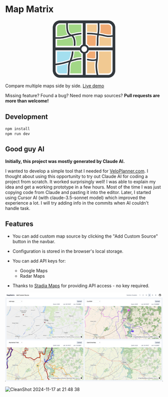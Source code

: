 # Map Matrix

<p align="center">
  <img src="https://github.com/veloplanner/map-matrix/blob/main/public/logo_full.png" alt="Map Matrix Logo" width="200"/>
</p>

Compare multiple maps side by side. [Live demo](https://mapmatrix.veloplanner.com)

Missing feature? Found a bug? Need more map sources? **Pull requests are more than welcome!**

## Development

```
npm install
npm run dev
```

## Good guy AI

**Initially, this project was mostly generated by Claude AI.**

I wanted to develop a simple tool that I needed for [VeloPlanner.com](https://veloplanner.com). I thought about using this opportunity to try out Claude AI for coding a project from scratch. It worked surprisingly well! I was able to explain my idea and get a working prototype in a few hours. Most of the time I was just copying code from Claude and pasting it into the editor. Later, I started using Cursor AI (with claude-3.5-sonnet model) which improved the experience a lot. I will try adding info in the commits when AI couldn't handle task.

## Features

* You can add custom map source by clicking the "Add Custom Source" button in the navbar.
* Configuration is stored in the browser's local storage.

* You can add API keys for:
  * Google Maps
  * Radar Maps

* Thanks to [Stadia Maps](https://stadiamaps.com) for providing API access - no key required.

![screenshot](https://github.com/veloplanner/map-matrix/blob/main/screenshot.png)

![CleanShot 2024-11-17 at 21 48 38](https://github.com/user-attachments/assets/88fa2a94-7de3-499a-b7cb-de191bb56c6a)

